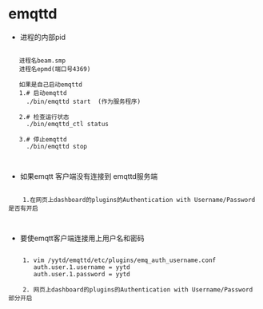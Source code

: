 # emqttd

- 进程的内部pid

``` shell

   进程名beam.smp
   进程名epmd(端口号4369)
   
   如果是自己启动emqttd
   1.# 启动emqttd
     ./bin/emqttd start  (作为服务程序)
     
   2.# 检查运行状态
     ./bin/emqttd_ctl status
     
   3.# 停止emqttd
     ./bin/emqttd stop
   
			
```

- 如果emqtt 客户端没有连接到 emqttd服务端

``` shell

    1.在网页上dashboard的plugins的Authentication with Username/Password是否有开启
   
			
```

- 要使emqtt客户端连接用上用户名和密码

``` shell

    1. vim /yytd/emqttd/etc/plugins/emq_auth_username.conf
       auth.user.1.username = yytd
       auth.user.1.password = yytd
       
    2. 网页上dashboard的plugins的Authentication with Username/Password 部分开启
   
			
```